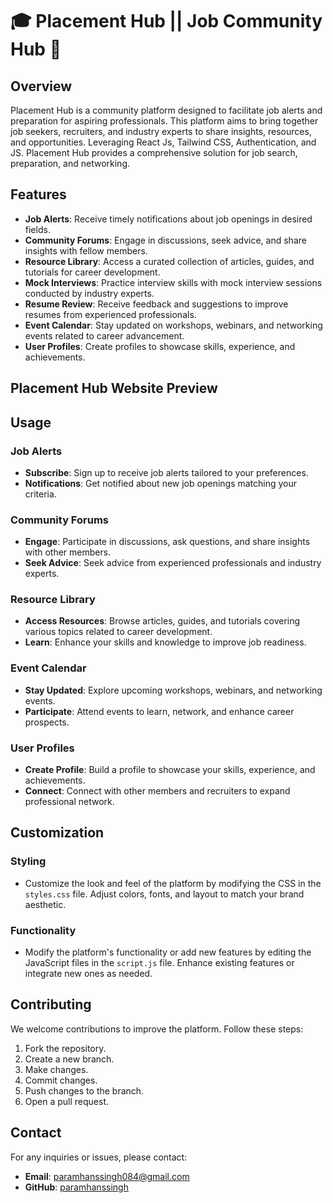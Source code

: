 # 🎓 Placement Hub || Job Community Hub 🌟

## Overview
Placement Hub is a community platform designed to facilitate job alerts and preparation for aspiring professionals. This platform aims to bring together job seekers, recruiters, and industry experts to share insights, resources, and opportunities. Leveraging React Js, Tailwind CSS, Authentication, and JS. Placement Hub provides a comprehensive solution for job search, preparation, and networking.

## Features
- **Job Alerts**: Receive timely notifications about job openings in desired fields.
- **Community Forums**: Engage in discussions, seek advice, and share insights with fellow members.
- **Resource Library**: Access a curated collection of articles, guides, and tutorials for career development.
- **Mock Interviews**: Practice interview skills with mock interview sessions conducted by industry experts.
- **Resume Review**: Receive feedback and suggestions to improve resumes from experienced professionals.
- **Event Calendar**: Stay updated on workshops, webinars, and networking events related to career advancement.
- **User Profiles**: Create profiles to showcase skills, experience, and achievements.

## Placement Hub Website Preview


## Usage

### Job Alerts
- **Subscribe**: Sign up to receive job alerts tailored to your preferences.
- **Notifications**: Get notified about new job openings matching your criteria.

### Community Forums
- **Engage**: Participate in discussions, ask questions, and share insights with other members.
- **Seek Advice**: Seek advice from experienced professionals and industry experts.

### Resource Library
- **Access Resources**: Browse articles, guides, and tutorials covering various topics related to career development.
- **Learn**: Enhance your skills and knowledge to improve job readiness.

### Event Calendar
- **Stay Updated**: Explore upcoming workshops, webinars, and networking events.
- **Participate**: Attend events to learn, network, and enhance career prospects.

### User Profiles
- **Create Profile**: Build a profile to showcase your skills, experience, and achievements.
- **Connect**: Connect with other members and recruiters to expand professional network.

## Customization

### Styling
- Customize the look and feel of the platform by modifying the CSS in the `styles.css` file. Adjust colors, fonts, and layout to match your brand aesthetic.

### Functionality
- Modify the platform's functionality or add new features by editing the JavaScript files in the `script.js` file. Enhance existing features or integrate new ones as needed.

## Contributing
We welcome contributions to improve the platform. Follow these steps:
1. Fork the repository.
2. Create a new branch.
3. Make changes.
4. Commit changes.
5. Push changes to the branch.
6. Open a pull request.

## Contact
For any inquiries or issues, please contact:
- **Email**: paramhanssingh084@gmail.com
- **GitHub**: [paramhanssingh](https://github.com/Paramhans-Singh)
